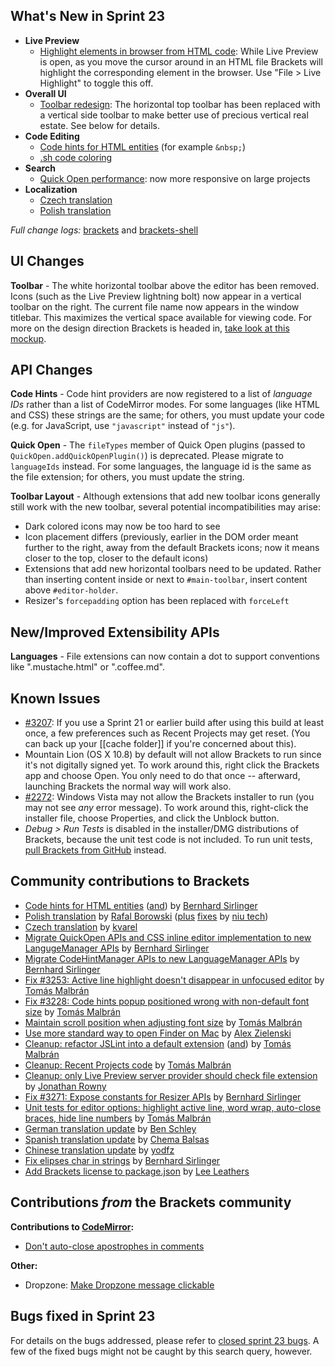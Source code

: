 What's New in Sprint 23
-----------------------
* **Live Preview**
    * [Highlight elements in browser from HTML code](https://trello.com/card/5-live-development-highlight-html-elements-in-browser-from-html/4f90a6d98f77505d7940ce88/565): While Live Preview is open, as you move the cursor around in an HTML file Brackets will highlight the corresponding element in the browser. Use "File > Live Highlight" to toggle this off.
* **Overall UI**
    * [Toolbar redesign](https://trello.com/card/2-ux-implement-toolbar/4f90a6d98f77505d7940ce88/785): The horizontal top toolbar has been replaced with a vertical side toolbar to make better use of precious vertical real estate. See below for details.
* **Code Editing**
    * [Code hints for HTML entities](https://github.com/brackets-cont/brackets/pull/3237) (for example `&nbsp;`)
    * [.sh code coloring](https://github.com/brackets-cont/brackets/pull/3348/files)
* **Search**
    * [Quick Open performance](https://github.com/brackets-cont/brackets/pull/3184): now more responsive on large projects
* **Localization**
    * [Czech translation](https://github.com/brackets-cont/brackets/pull/3150)
    * [Polish translation](https://github.com/brackets-cont/brackets/pull/3235)

_Full change logs:_ [brackets](https://github.com/brackets-cont/brackets/compare/sprint-22...sprint-23#commits_bucket) and [brackets-shell](https://github.com/brackets-cont/brackets-shell/compare/sprint-22...sprint-23#commits_bucket)


UI Changes
----------
**Toolbar** - The white horizontal toolbar above the editor has been removed. Icons (such as the Live Preview lightning bolt) now appear in a vertical toolbar on the right. The current file name now appears in the window titlebar. This maximizes the vertical space available for viewing code. For more on the design direction Brackets is headed in, [take look at this mockup](http://www.behance.net/gallery/Brackets/6499177).


API Changes
-----------
**Code Hints** - Code hint providers are now registered to a list of _language IDs_ rather than a list of CodeMirror modes. For some languages (like HTML and CSS) these strings are the same; for others, you must update your code (e.g. for JavaScript, use `"javascript"` instead of `"js"`).

**Quick Open** - The `fileTypes` member of Quick Open plugins (passed to `QuickOpen.addQuickOpenPlugin()`) is deprecated. Please migrate to `languageIds` instead. For some languages, the language id is the same as the file extension; for others, you must update the string.

**Toolbar Layout** - Although extensions that add new toolbar icons generally still work with the new toolbar, several potential incompatibilities may arise:
* Dark colored icons may now be too hard to see
* Icon placement differs (previously, earlier in the DOM order meant further to the right, away from the default Brackets icons; now it means closer to the top, closer to the default icons)
* Extensions that add new horizontal toolbars need to be updated. Rather than inserting content inside or next to `#main-toolbar`, insert content above `#editor-holder`.
* Resizer's `forcepadding` option has been replaced with `forceLeft`

New/Improved Extensibility APIs
-------------------------------
**Languages** - File extensions can now contain a dot to support conventions like ".mustache.html" or ".coffee.md".


Known Issues
------------
* [#3207](https://github.com/brackets-cont/brackets/issues/3207): If you use a Sprint 21 or earlier build after using this build at least once, a few preferences such as Recent Projects may get reset. (You can back up your [[cache folder]] if you're concerned about this).
* Mountain Lion (OS X 10.8) by default will not allow Brackets to run since it's not digitally signed yet.  To work around this, right click the Brackets app and choose Open.  You only need to do that once -- afterward, launching Brackets the normal way will work also.
* [#2272](https://github.com/brackets-cont/brackets/issues/2272): Windows Vista may not allow the Brackets installer to run (you may not see _any_ error message). To work around this, right-click the installer file, choose Properties, and click the Unblock button.
* _Debug > Run Tests_ is disabled in the installer/DMG distributions of Brackets, because the unit test code is not included. To run unit tests, [pull Brackets from GitHub](https://github.com/brackets-cont/brackets/wiki/How-to-Hack-on-Brackets#wiki-getcode) instead.

Community contributions to Brackets
-----------------------------------
* [Code hints for HTML entities](https://github.com/brackets-cont/brackets/pull/3237) ([and](https://github.com/brackets-cont/brackets/pull/3340)) by [Bernhard Sirlinger](https://github.com/WebsiteDeveloper)
* [Polish translation](https://github.com/brackets-cont/brackets/pull/3235) by [Rafal Borowski](https://github.com/rafalborowski) ([plus](https://github.com/brackets-cont/brackets/pull/3360) [fixes](https://github.com/brackets-cont/brackets/pull/3361) by [niu tech](https://github.com/niutech))
* [Czech translation](https://github.com/brackets-cont/brackets/pull/3150) by [kvarel](https://github.com/kvarel)
* [Migrate QuickOpen APIs and CSS inline editor implementation to new LangugeManager APIs](https://github.com/brackets-cont/brackets/pull/3301) by [Bernhard Sirlinger](https://github.com/WebsiteDeveloper)
* [Migrate CodeHintManager APIs to new LanguageManager APIs](https://github.com/brackets-cont/brackets/pull/3270) by [Bernhard Sirlinger](https://github.com/WebsiteDeveloper)
* [Fix #3253: Active line highlight doesn't disappear in unfocused editor](https://github.com/brackets-cont/brackets/pull/3274) by [Tomás Malbrán](https://github.com/TomMalbran)
* [Fix #3228: Code hints popup positioned wrong with non-default font size](https://github.com/brackets-cont/brackets/pull/3232) by [Tomás Malbrán](https://github.com/TomMalbran)
* [Maintain scroll position when adjusting font size](https://github.com/brackets-cont/brackets/pull/3300) by [Tomás Malbrán](https://github.com/TomMalbran)
* [Use more standard way to open Finder on Mac](https://github.com/brackets-cont/brackets-shell/pull/225) by [Alex Zielenski](https://github.com/alexzielenski)
* [Cleanup: refactor JSLint into a default extension](https://github.com/brackets-cont/brackets/pull/3143) ([and](https://github.com/brackets-cont/brackets/pull/3315)) by [Tomás Malbrán](https://github.com/TomMalbran)
* [Cleanup: Recent Projects code](https://github.com/brackets-cont/brackets/pull/3213) by [Tomás Malbrán](https://github.com/TomMalbran)
* [Cleanup: only Live Preview server provider should check file extension](https://github.com/brackets-cont/brackets/pull/3218) by [Jonathan Rowny](https://github.com/jrowny)
* [Fix #3271: Expose constants for Resizer APIs](https://github.com/brackets-cont/brackets/pull/3290) by [Bernhard Sirlinger](https://github.com/WebsiteDeveloper)
* [Unit tests for editor options: highlight active line, word wrap, auto-close braces, hide line numbers](https://github.com/brackets-cont/brackets/pull/3231) by [Tomás Malbrán](https://github.com/TomMalbran)
* [German translation update](https://github.com/brackets-cont/brackets/pull/3236) by [Ben Schley](https://github.com/bschley)
* [Spanish translation update](https://github.com/brackets-cont/brackets/pull/3393) by [Chema Balsas](https://github.com/jbalsas)
* [Chinese translation update](https://github.com/brackets-cont/brackets/pull/3287) by [yodfz](https://github.com/yodfz)
* [Fix elipses char in strings](https://github.com/brackets-cont/brackets/pull/3282) by [Bernhard Sirlinger](https://github.com/WebsiteDeveloper)
* [Add Brackets license to package.json](https://github.com/brackets-cont/brackets/pull/3258) by [Lee Leathers](https://github.com/theoreticaLee)


Contributions _from_ the Brackets community
-------------------------------------------
**Contributions to [CodeMirror](https://github.com/marijnh/CodeMirror):**
* [Don't auto-close apostrophes in comments](https://github.com/marijnh/CodeMirror/commit/c1b7ea4)

**Other:**
* Dropzone: [Make Dropzone message clickable](https://github.com/enyo/dropzone/pull/91)

Bugs fixed in Sprint 23
-----------------------
For details on the bugs addressed, please refer to [closed sprint 23 bugs](https://github.com/brackets-cont/brackets/issues?labels=&milestone=10&state=closed). A few of the fixed bugs might not be caught by this search query, however.